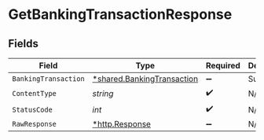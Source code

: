 # GetBankingTransactionResponse


## Fields

| Field                                                                   | Type                                                                    | Required                                                                | Description                                                             |
| ----------------------------------------------------------------------- | ----------------------------------------------------------------------- | ----------------------------------------------------------------------- | ----------------------------------------------------------------------- |
| `BankingTransaction`                                                    | [*shared.BankingTransaction](../../models/shared/bankingtransaction.md) | :heavy_minus_sign:                                                      | Success                                                                 |
| `ContentType`                                                           | *string*                                                                | :heavy_check_mark:                                                      | N/A                                                                     |
| `StatusCode`                                                            | *int*                                                                   | :heavy_check_mark:                                                      | N/A                                                                     |
| `RawResponse`                                                           | [*http.Response](https://pkg.go.dev/net/http#Response)                  | :heavy_minus_sign:                                                      | N/A                                                                     |